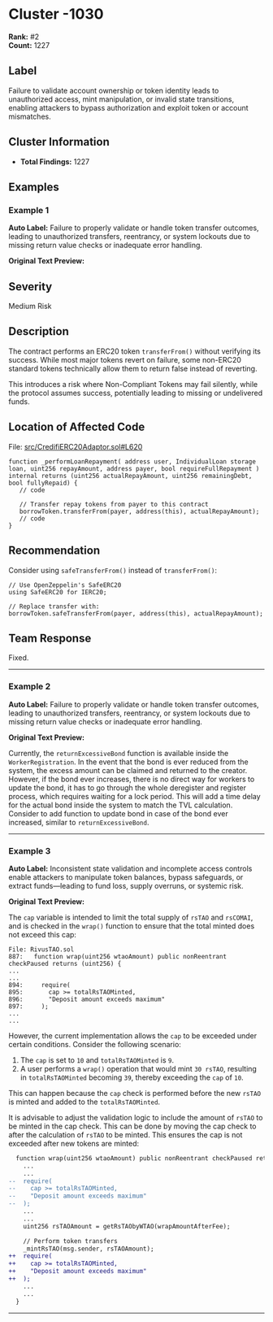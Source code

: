 # Cluster -1030

**Rank:** #2  
**Count:** 1227  

## Label
Failure to validate account ownership or token identity leads to unauthorized access, mint manipulation, or invalid state transitions, enabling attackers to bypass authorization and exploit token or account mismatches.

## Cluster Information
- **Total Findings:** 1227

## Examples

### Example 1

**Auto Label:** Failure to properly validate or handle token transfer outcomes, leading to unauthorized transfers, reentrancy, or system lockouts due to missing return value checks or inadequate error handling.  

**Original Text Preview:**

## Severity

Medium Risk

## Description

The contract performs an ERC20 token `transferFrom()` without verifying its success. While most major tokens revert on failure, some non-ERC20 standard tokens technically allow them to return false instead of reverting.

This introduces a risk where Non-Compliant Tokens may fail silently, while the protocol assumes success, potentially leading to missing or undelivered funds.

## Location of Affected Code

File: [src/CredifiERC20Adaptor.sol#L620](https://github.com/credifi/contracts-audit/blob/ba976bad4afaf2dc068ca9dcd78b38052d3686e3/src/CredifiERC20Adaptor.sol#L620)

```solidity
function _performLoanRepayment( address user, IndividualLoan storage loan, uint256 repayAmount, address payer, bool requireFullRepayment ) internal returns (uint256 actualRepayAmount, uint256 remainingDebt, bool fullyRepaid) {
   // code

   // Transfer repay tokens from payer to this contract
   borrowToken.transferFrom(payer, address(this), actualRepayAmount);
   // code
}
```

## Recommendation

Consider using `safeTransferFrom()` instead of `transferFrom()`:

```solidity
// Use OpenZeppelin's SafeERC20
using SafeERC20 for IERC20;

// Replace transfer with:
borrowToken.safeTransferFrom(payer, address(this), actualRepayAmount);
```

## Team Response

Fixed.

---
### Example 2

**Auto Label:** Failure to properly validate or handle token transfer outcomes, leading to unauthorized transfers, reentrancy, or system lockouts due to missing return value checks or inadequate error handling.  

**Original Text Preview:**

Currently, the `returnExcessiveBond` function is available inside the `WorkerRegistration`. In the event that the bond is ever reduced from the system, the excess amount can be claimed and returned to the creator. However, if the bond ever increases, there is no direct way for workers to update the bond, it has to go through the whole deregister and register process, which requires waiting for a lock period. This will add a time delay for the actual bond inside the system to match the TVL calculation. Consider to add function to update bond in case of the bond ever increased, similar to `returnExcessiveBond`.

---
### Example 3

**Auto Label:** Inconsistent state validation and incomplete access controls enable attackers to manipulate token balances, bypass safeguards, or extract funds—leading to fund loss, supply overruns, or systemic risk.  

**Original Text Preview:**

The `cap` variable is intended to limit the total supply of `rsTAO` and `rsCOMAI`, and is checked in the `wrap()` function to ensure that the total minted does not exceed this cap:

```solidity
File: RivusTAO.sol
887:   function wrap(uint256 wtaoAmount) public nonReentrant checkPaused returns (uint256) {
...
...
894:     require(
895:       cap >= totalRsTAOMinted,
896:       "Deposit amount exceeds maximum"
897:     );
...
...
```

However, the current implementation allows the `cap` to be exceeded under certain conditions. Consider the following scenario:

1. The `cap` is set to `10` and `totalRsTAOMinted` is `9`.
2. A user performs a `wrap()` operation that would mint `30 rsTAO`, resulting in `totalRsTAOMinted` becoming `39`, thereby exceeding the `cap` of `10`.

This can happen because the `cap` check is performed before the new `rsTAO` is minted and added to the `totalRsTAOMinted`.

It is advisable to adjust the validation logic to include the amount of `rsTAO` to be minted in the cap check. This can be done by moving the cap check to after the calculation of `rsTAO` to be minted. This ensures the cap is not exceeded after new tokens are minted:

```diff
  function wrap(uint256 wtaoAmount) public nonReentrant checkPaused returns (uint256) {
    ...
    ...
--  require(
--    cap >= totalRsTAOMinted,
--    "Deposit amount exceeds maximum"
--  );
    ...
    ...
    uint256 rsTAOAmount = getRsTAObyWTAO(wrapAmountAfterFee);

    // Perform token transfers
    _mintRsTAO(msg.sender, rsTAOAmount);
++  require(
++    cap >= totalRsTAOMinted,
++    "Deposit amount exceeds maximum"
++  );
    ...
    ...
  }
```

---
